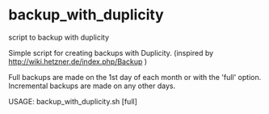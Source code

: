 # backup_with_duplicity
script to backup with duplicity



Simple script for creating backups with Duplicity.
(inspired by http://wiki.hetzner.de/index.php/Backup )

Full backups are made on the 1st day of each month or with the 'full' option.
Incremental backups are made on any other days.

 USAGE: backup_with_duplicity.sh [full]
